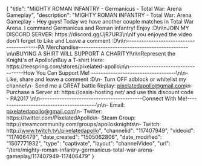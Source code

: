 {
    "title": "MIGHTY ROMAN INFANTRY - Germanicus - Total War: Arena Gameplay",
    "description": "MIGHTY ROMAN INFANTRY - Total War: Arena Gameplay - Hey guys! Today we have another couple matches in Total War Arena. I command Germanicus and Roman infantry! Enjoy :D\n\nJOIN MY DISCORD SERVER: https:\/\/discord.gg\/JjR7UR3\n\nIf you enjoyed the video don't forget to Like and Leave a comment :D\n\n-----------------------------------------PA Merchandise---------------------------------------------\n\nBUYING A SHIRT WILL SUPPORT A CHARITY!\n\nRepresent the Knight's of Apollo!\nBuy a T-shirt Here: https:\/\/teespring.com\/stores\/pixelated-apollo\n\n----------------------------------How You Can Support Me! -----------------------------------\n\n- Like, share and leave a comment :D\n- Turn OFF adblock or whitelist my channel\n- Send me a GREAT battle Replay: pixelatedapollo@gmail.com\n- Purchase a Server at: https:\/\/oasis-hosting.net\/ and use this discount code - PA2017 \n\n------------------------------------------Connect With Me!-----------------------------------------\n\n- Email: pixelatedapollo@gmail.com\n- Twitter: https:\/\/twitter.com\/PixelatedApollo\n- Steam Group:  http:\/\/steamcommunity.com\/groups\/apollosknights\n- Twitch: http:\/\/www.twitch.tv\/pixelatedapollo",
    "channelid": "117407949",
    "videoid": "117406479",
    "date_created": "1505062806",
    "date_modified": "1507771932",
    "type": "captivate",
    "layout": "channelVideo",
    "url": "\/tere\/mighty-roman-infantry-germanicus-total-war-arena-gameplay\/117407949-117406479"
}